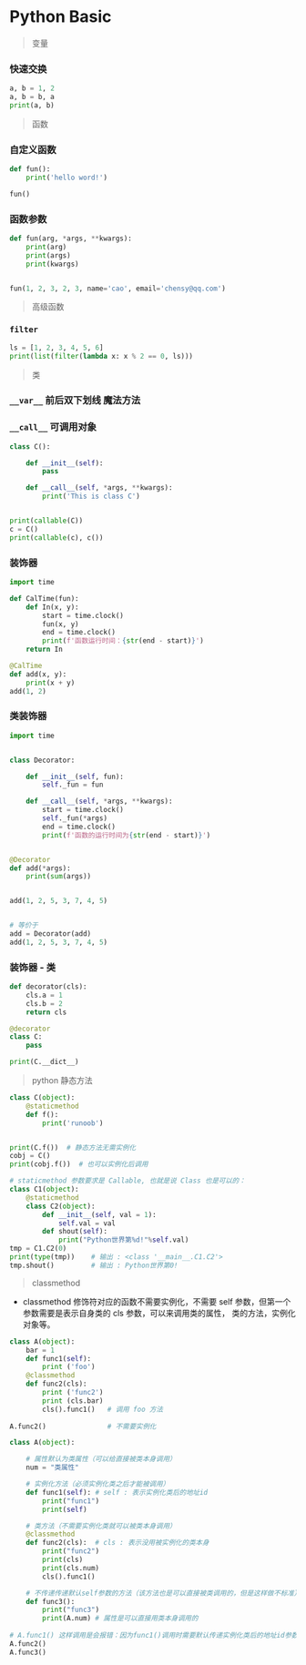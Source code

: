 # Python Basic

> 变量

### 快速交换

```python
a, b = 1, 2
a, b = b, a
print(a, b)
```


> 函数

### 自定义函数

```python
def fun():
    print('hello word!')

fun()
```

### 函数参数
```python
def fun(arg, *args, **kwargs):
    print(arg)
    print(args)
    print(kwargs)


fun(1, 2, 3, 2, 3, name='cao', email='chensy@qq.com')
```

> 高级函数

### `filter`
```python
ls = [1, 2, 3, 4, 5, 6]
print(list(filter(lambda x: x % 2 == 0, ls)))
```


> 类

### `__var__` 前后双下划线 魔法方法


### `__call__` 可调用对象

```python
class C():

    def __init__(self):
        pass

    def __call__(self, *args, **kwargs):
        print('This is class C')


print(callable(C))
c = C()
print(callable(c), c())
```
### 装饰器

```python
import time

def CalTime(fun):
    def In(x, y):
        start = time.clock()
        fun(x, y)
        end = time.clock()
        print(f'函数运行时间：{str(end - start)}')
    return In

@CalTime
def add(x, y):
    print(x + y)
add(1, 2)
```

### 类装饰器
```python
import time


class Decorator:

    def __init__(self, fun):
        self._fun = fun

    def __call__(self, *args, **kwargs):
        start = time.clock()
        self._fun(*args)
        end = time.clock()
        print(f'函数的运行时间为{str(end - start)}')


@Decorator
def add(*args):
    print(sum(args))


add(1, 2, 5, 3, 7, 4, 5)


# 等价于
add = Decorator(add)
add(1, 2, 5, 3, 7, 4, 5)
```

### 装饰器 - 类
```python
def decorator(cls):
    cls.a = 1
    cls.b = 2
    return cls

@decorator
class C:
    pass

print(C.__dict__)
```

> python 静态方法

```python
class C(object):
    @staticmethod
    def f():
        print('runoob')


print(C.f())  # 静态方法无需实例化
cobj = C()
print(cobj.f())  # 也可以实例化后调用
```

```python
# staticmethod 参数要求是 Callable, 也就是说 Class 也是可以的：
class C1(object):
    @staticmethod
    class C2(object):
        def __init__(self, val = 1):
            self.val = val
        def shout(self):
            print("Python世界第%d!"%self.val)
tmp = C1.C2(0)
print(type(tmp))    # 输出 : <class '__main__.C1.C2'>
tmp.shout()         # 输出 : Python世界第0!
```

> classmethod

- classmethod 修饰符对应的函数不需要实例化，不需要 self 参数，但第一个参数需要是表示自身类的 cls 参数，可以来调用类的属性，
类的方法，实例化对象等。

```python
class A(object):
    bar = 1
    def func1(self):  
        print ('foo') 
    @classmethod
    def func2(cls):
        print ('func2')
        print (cls.bar)
        cls().func1()   # 调用 foo 方法
 
A.func2()               # 不需要实例化
```

```python
class A(object):

    # 属性默认为类属性（可以给直接被类本身调用）
    num = "类属性"

    # 实例化方法（必须实例化类之后才能被调用）
    def func1(self): # self : 表示实例化类后的地址id
        print("func1")
        print(self)

    # 类方法（不需要实例化类就可以被类本身调用）
    @classmethod
    def func2(cls):  # cls : 表示没用被实例化的类本身
        print("func2")
        print(cls)
        print(cls.num)
        cls().func1()

    # 不传递传递默认self参数的方法（该方法也是可以直接被类调用的，但是这样做不标准）
    def func3():
        print("func3")
        print(A.num) # 属性是可以直接用类本身调用的
    
# A.func1() 这样调用是会报错：因为func1()调用时需要默认传递实例化类后的地址id参数，如果不实例化类是无法调用的
A.func2()
A.func3()
```